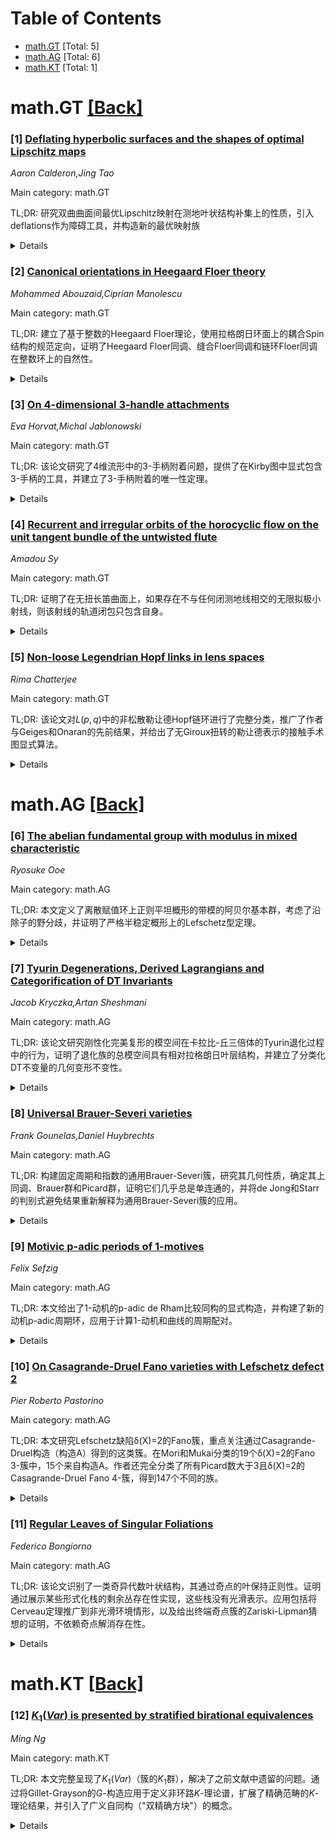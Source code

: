 <div id=toc></div>

# Table of Contents

- [math.GT](#math.GT) [Total: 5]
- [math.AG](#math.AG) [Total: 6]
- [math.KT](#math.KT) [Total: 1]


<div id='math.GT'></div>

# math.GT [[Back]](#toc)

### [1] [Deflating hyperbolic surfaces and the shapes of optimal Lipschitz maps](https://arxiv.org/abs/2510.19930)
*Aaron Calderon,Jing Tao*

Main category: math.GT

TL;DR: 研究双曲曲面间最优Lipschitz映射在测地叶状结构补集上的性质，引入deflations作为障碍工具，并构造新的最优映射族


<details>
  <summary>Details</summary>
Motivation: Thurston证明了双曲曲面间同伦类映射存在最小Lipschitz常数的代表元，这些极小化映射沿测地叶状结构具有刚性。本文旨在研究在该叶状结构补集上的行为。

Method: 引入deflations（到树的最优映射）作为曲面间最优映射的障碍工具；使用第一作者和Farre的正交测地叶状结构的平滑版本构造新的最优映射族

Result: 证明了deflations产生的障碍本质上是唯一的障碍；构造了许多新的最优映射族

Conclusion: 通过deflations和正交测地叶状结构，完整刻画了双曲曲面间最优Lipschitz映射在测地叶状结构补集上的行为

Abstract: Given two hyperbolic surfaces and a homotopy class of maps between them,
Thurston proved that there always exists a representative minimizing the
Lipschitz constant. While not unique, these minimizers are rigid along a
geodesic lamination. In this paper, we investigate what happens in the
complement of that lamination. To do this, we introduce deflations, certain
optimal maps to trees which can be used to obstruct optimal maps between
surfaces. Using a smooth version of the orthogeodesic foliation of the first
author and Farre, we also construct many new families of optimal maps, showing
that the obstructions coming from deflations are essentially the only ones.

</details>


### [2] [Canonical orientations in Heegaard Floer theory](https://arxiv.org/abs/2510.20062)
*Mohammed Abouzaid,Ciprian Manolescu*

Main category: math.GT

TL;DR: 建立了基于整数的Heegaard Floer理论，使用拉格朗日环面上的耦合Spin结构的规范定向，证明了Heegaard Floer同调、缝合Floer同调和链环Floer同调在整数环上的自然性。


<details>
  <summary>Details</summary>
Motivation: 将Heegaard Floer理论扩展到整数系数，利用拉格朗日环面上的耦合Spin结构提供规范定向，以建立更完整的理论框架。

Method: 使用拉格朗日环面上的耦合Spin结构的规范定向来建立基于整数的Heegaard Floer理论，包括自然性证明和手术精确三角形的重新证明。

Result: 成功建立了整数系数下的Heegaard Floer理论，证明了相关同调的自然性，并给出了对合Heegaard Floer同调在整数环上的定义。

Conclusion: 该工作扩展了Heegaard Floer理论到整数系数，为相关数学结构提供了更完整的理论基础，包括自然性证明和新的构造方法。

Abstract: We set up Heegaard Floer theory over the integers, using canonical
orientations coming from coupled Spin structures on the Lagrangian tori. We
prove naturality of Heegaard Floer homology, sutured Floer homology, and link
Floer homology over $\mathbb{Z}$. We give a new proof of the surgery exact
triangle in this context, as well as a definition of involutive Heegaard Floer
homology over $\mathbb{Z}$.

</details>


### [3] [On 4-dimensional 3-handle attachments](https://arxiv.org/abs/2510.20282)
*Eva Horvat,Michal Jablonowski*

Main category: math.GT

TL;DR: 该论文研究了4维流形中的3-手柄附着问题，提供了在Kirby图中显式包含3-手柄的工具，并建立了3-手柄附着的唯一性定理。


<details>
  <summary>Details</summary>
Motivation: 传统的Kirby图通常只描述1-和2-手柄，省略了3-手柄。本研究旨在系统研究3-手柄附着，为在柄体图中明确包含3-手柄提供工具。

Method: 展示了一组涉及3-手柄的移动来扩展经典Kirby演算，建立了同调准则来识别边界中不相交嵌入球面的几何基，这些球面对应于3-手柄附着。

Result: 在3-手柄数量等于边界第二同调群球面部分秩的条件下，建立了3-手柄附着的唯一性定理。以纺锤三叶结的外部为例，证明了单个3-手柄沿着唯一球面（直到同痕）附着。

Conclusion: 该工作扩展了Kirby演算，为在4维流形柄体图中系统处理3-手柄提供了理论基础和实用工具，建立了3-手柄附着的几何唯一性条件。

Abstract: Kirby diagrams for smooth four-dimensional manifolds typically depict only
the 1- and 2-handles, omitting the 3-handles. In this work, we undertake a
study of 3-handle attachments and provide tools to explicitly include them in
handle diagrams. We show a set of moves involving 3-handles to extend the
classical Kirby calculus. Under the condition that the number of 3-handles
equals the rank of the spherical part of the boundary's second homology group,
we establish a homological criterion that identifies a geometric basis of
disjoint embedded spheres in the boundary corresponding to 3-handle
attachments, yielding a uniqueness theorem for 3-handle attachments. Examples
for demonstration include the exterior of the spun trefoil, where the single
3-handle attaches along a unique sphere, up to isotopy.

</details>


### [4] [Recurrent and irregular orbits of the horocyclic flow on the unit tangent bundle of the untwisted flute](https://arxiv.org/abs/2510.20464)
*Amadou Sy*

Main category: math.GT

TL;DR: 证明了在无扭长笛曲面上，如果存在不与任何闭测地线相交的无限拟极小射线，则该射线的轨道闭包只包含自身。


<details>
  <summary>Details</summary>
Motivation: 研究双曲曲面上测地线动力学的性质，特别是拟极小射线与闭测地线的关系。

Method: 使用动力系统方法和几何分析，考察拟极小射线在单位切丛中的轨道闭包。

Result: 证明了在无扭长笛曲面上，不与闭测地线相交的拟极小射线满足T_u={0}，即其轨道闭包只包含自身。

Conclusion: 这类拟极小射线在动力系统中具有特殊的孤立性质，其轨道闭包结构非常简单。

Abstract: The aim of this article is to show that if there exists $u \in \Omega_{h}
\subset T^{1}S$ an infinite quasi-minimizing ray which do not intersect any
closed geodesic on the surface $S$ (untwisted flute), then $T_{u}=\{ t \in
\mathbb{R} \; ; \; g_{t}u \in \overline{h_{\mathbb{R}}u} \}=\{0\}$.

</details>


### [5] [Non-loose Legendrian Hopf links in lens spaces](https://arxiv.org/abs/2510.20779)
*Rima Chatterjee*

Main category: math.GT

TL;DR: 该论文对$L(p,q)$中的非松散勒让德Hopf链环进行了完整分类，推广了作者与Geiges和Onaran的先前结果，并给出了无Giroux扭转的勒让德表示的接触手术图显式算法。


<details>
  <summary>Details</summary>
Motivation: 推广先前关于非松散勒让德Hopf链环的分类结果，涵盖补集中零和非零Giroux扭转的情况。

Method: 使用接触手术图的方法，给出了无Giroux扭转勒让德表示的显式算法。

Result: 完成了$L(p,q)$中非松散勒让德Hopf链环的完整分类。

Conclusion: 成功分类了所有情况下的非松散勒让德Hopf链环，并提供了构造其接触手术图的实用算法。

Abstract: We give a complete classification of non-loose Legendrian Hopf links in
$L(p,q)$ generalizing a result of the author with Geiges and Onaran. The
classification is for non-loose Hopf links for both zero and non-zero Giroux
torsion in their complement. We also give an explicit algorithm for the contact
surgery diagrams for all these Legendrian representatives with no Giroux
torsion in their complement.

</details>


<div id='math.AG'></div>

# math.AG [[Back]](#toc)

### [6] [The abelian fundamental group with modulus in mixed characteristic](https://arxiv.org/abs/2510.20138)
*Ryosuke Ooe*

Main category: math.AG

TL;DR: 本文定义了离散赋值环上正则平坦概形的带模的阿贝尔基本群，考虑了沿除子的野分歧，并证明了严格半稳定概形上的Lefschetz型定理。


<details>
  <summary>Details</summary>
Motivation: 为离散赋值环上的正则平坦概形建立带模的阿贝尔基本群理论，作为Kerz-Saito在完美域上光滑概形工作的混合特征类比，特别关注沿除子的野分歧。

Method: 定义离散赋值环上正则平坦概形的带模阿贝尔基本群，并证明在严格半稳定概形上，相对于分歧足够大次数的超曲面限制会诱导阿贝尔基本群的同构。

Result: 成功建立了混合特征情形下的带模阿贝尔基本群理论，并证明了Lefschetz型定理：在严格半稳定概形上，对足够大次数的超曲面限制诱导阿贝尔基本群的同构。

Conclusion: 该工作扩展了Kerz-Saito的带模阿贝尔基本群理论到混合特征情形，为研究离散赋值环上概形的算术性质提供了新工具，并建立了重要的Lefschetz型定理。

Abstract: We define the abelian fundamental group with modulus of a regular flat scheme
over a discrete valuation ring, taking into account wild ramification along a
divisor. Our definition provides a mixed-characteristic analogue of the abelian
fundamental group with modulus introduced by Kerz--Saito for smooth schemes
over a perfect field. In this setting, we prove a Lefschetz-type theorem for
strictly semi-stable schemes: restriction to a hypersurface of sufficiently
large degree relative to the ramification induces an isomorphism of the abelian
fundamental groups.

</details>


### [7] [Tyurin Degenerations, Derived Lagrangians and Categorification of DT Invariants](https://arxiv.org/abs/2510.20325)
*Jacob Kryczka,Artan Sheshmani*

Main category: math.AG

TL;DR: 该论文研究刚性化完美复形的模空间在卡拉比-丘三倍体的Tyurin退化过程中的行为，证明了退化族的总模空间具有相对拉格朗日叶层结构，并建立了分类化DT不变量的几何变形不变性。


<details>
  <summary>Details</summary>
Motivation: 研究卡拉比-丘三倍体的模空间在退化过程中的行为，特别是分类化Donaldson-Thomas不变量在几何变形下的不变性，这对于理解弦理论中的模空间结构和不变量的几何意义具有重要意义。

Method: 通过分析刚性化完美复形模空间在Tyurin退化过程中的行为，证明总模空间具有相对拉格朗日叶层结构，并利用矩阵分解范畴的周期循环同调建立平坦的高斯-马宁联络。

Result: 证明了分类化DT不变量在几何变形下是不变的，且一般纤维的分类化DT不变量可以通过特殊纤维上相应法诺模空间的导出交上同调来表达。

Conclusion: 该工作建立了分类化DT不变量在卡拉比-丘三倍体退化过程中的几何变形不变性，为理解弦理论中模空间结构和不变量的几何性质提供了新的视角。

Abstract: We consider the moduli space of rigidified perfect complexes with support on
a general complete intersection Calabi-Yau threefold $X$ and its Tyurin
degeneration $X\rightsquigarrow X_1\cup_SX_2$ to a complete intersection of
Fano threefolds $X_1,X_2$ meeting along their anti-canonical divisor $S$. The
corresponding derived dg moduli scheme over the generic fiber degenerates to
the (Fano) moduli spaces $\mathcal{M}_{1}, \mathcal{M}_{2},$ of perfect
complexes supported on each Fano which glue after derived restriction to the
relative divisor $S$. We prove that the total moduli space of the degeneration
family carries a relative Lagrangian foliation structure, which implies the
existence of a flat Gauss-Manin connection on periodic cyclic homology of the
category of the matrix factorizations associated with fiber-wise moduli spaces,
realized locally as the derived critical loci of suitable potential functions.
The Fano moduli spaces each define derived Lagrangians in the (ambient) moduli
space of restricted complexes to the relative divisor $S$. The flatness of the
Gauss-Manin connection implies the derived geometric deformation invariance of
the categorified DT-invariants associated to fiberwise matrix factorization
categories, hence, the categorified DT-invariants of the generic fiber are
expressed in terms of a derived intersection cohomology of the corresponding
Fano moduli spaces on the special fiber.

</details>


### [8] [Universal Brauer-Severi varieties](https://arxiv.org/abs/2510.20474)
*Frank Gounelas,Daniel Huybrechts*

Main category: math.AG

TL;DR: 构建固定周期和指数的通用Brauer-Severi簇，研究其几何性质，确定其上同调、Brauer群和Picard群，证明它们几乎总是单连通的，并将de Jong和Starr的判别式避免结果重新解释为通用Brauer-Severi簇的应用。


<details>
  <summary>Details</summary>
Motivation: 研究通用Brauer-Severi簇的几何性质，为理解Brauer群和代数几何中的相关结构提供新视角，并将已有结果重新解释在这种通用框架下。

Method: 构造固定周期和指数的通用Brauer-Severi簇，分析其几何结构，计算上同调群、Brauer群和Picard群，研究连通性性质。

Result: 确定了通用Brauer-Severi簇的上同调、Brauer群和Picard群，证明它们几乎总是单连通的，并将判别式避免结果重新解释为这种通用构造的应用。

Conclusion: 通用Brauer-Severi簇为研究Brauer群和代数几何提供了有力的工具，其几何性质揭示了深刻的结构特征，并能统一解释已有结果。

Abstract: We construct universal Brauer-Severi varieties of fixed period and index and
study their geometry. We determine their cohomology and their Brauer and Picard
groups and show that they are almost always simply connected. As an
application, we reinterpret the discriminant avoidance result of de Jong and
Starr in terms of universal Brauer-Severi varieties.

</details>


### [9] [Motivic p-adic periods of 1-motives](https://arxiv.org/abs/2510.20525)
*Felix Sefzig*

Main category: math.AG

TL;DR: 本文给出了1-动机的p-adic de Rham比较同构的显式构造，并构建了新的动机p-adic周期环，应用于计算1-动机和曲线的周期配对。


<details>
  <summary>Details</summary>
Motivation: 研究p-adic de Rham比较同构的显式构造，并建立动机p-adic周期理论，以更好地理解1-动机和曲线的周期性质。

Method: 使用刚性解析动机的形式体系，构造p-adic de Rham比较同构和动机p-adic周期环，并通过具体例子进行验证。

Result: 成功构造了1-动机的p-adic de Rham比较同构，证明了其与经典构造的等价性，并建立了动机p-adic周期与经典周期的关系。

Conclusion: 该工作为1-动机和曲线的p-adic周期理论提供了系统的构造方法，并在具体计算中验证了其有效性。

Abstract: We give an explicit construction of the p-adic de Rham comparison isomorphism
for 1-motives. In particular, we prove that our construction recovers the
classical de Rham comparison isomorphism and is functorial with respect to
morphisms of rigid 1-motives. In the second part, we construct a new ring of
motivic p-adic periods using the formalism of rigid analytic motives.
Furthermore, we explain the relation between these motivic periods and the
periods of the classical p-adic de Rham comparison isomorphism. Finally, we
apply our construction to explicitly compute the period pairing for several
examples of 1-motives and curves.

</details>


### [10] [On Casagrande-Druel Fano varieties with Lefschetz defect 2](https://arxiv.org/abs/2510.20732)
*Pier Roberto Pastorino*

Main category: math.AG

TL;DR: 本文研究Lefschetz缺陷δ(X)=2的Fano簇，重点关注通过Casagrande-Druel构造（构造A）得到的这类簇。在Mori和Mukai分类的19个δ(X)=2的Fano 3-簇中，15个来自构造A。作者还完全分类了所有Picard数大于3且δ(X)=2的Casagrande-Druel Fano 4-簇，得到147个不同的族。


<details>
  <summary>Details</summary>
Motivation: Lefschetz缺陷δ(X)越大，越能揭示Fano簇X的几何结构。δ(X)>2的情形结构已知，本文旨在研究δ(X)=2的情形，特别是通过Casagrande-Druel构造得到的这类Fano簇。

Method: 使用Casagrande-Druel构造（构造A）来研究δ(X)=2的Fano簇。对于Fano 3-簇，分析Mori和Mukai分类的19个族；对于Fano 4-簇，构造所有Picard数大于3且δ(X)=2的Casagrande-Druel簇。还研究了构造A的推广版本（构造B）。

Result: 在19个δ(X)=2的Fano 3-簇族中，15个来自构造A，18个来自构造B。对于Fano 4-簇，构造了147个不同的Picard数大于3且δ(X)=2的Casagrande-Druel簇族，完成了这类簇的分类。

Conclusion: Casagrande-Druel构造（构造A及其推广构造B）能够产生大部分δ(X)=2的Fano簇，为理解这类簇的几何结构提供了系统的方法。对Fano 4-簇的完全分类是该领域的重要进展。

Abstract: The larger the Lefschetz defect delta(X) of a smooth complex Fano variety X,
the more information we can deduce about the geometry of X. The structure of
varieties with delta(X) greater than 2 is known. In this paper, we study the
case delta(X)=2. In particular, we focus on Fano varieties with delta(X)=2
arising from the so called Casagrande-Druel construction, which we refer to as
Construction A. We show that among the 19 families of Fano 3-folds with
delta(X)=2 classified by Mori and Mukai, 15 arise from such construction.
Moreover, we construct all Fano 4-folds with Picard number greater than 3 and
delta(X)=2 admitting such a structure, obtaining 147 distinct families in
total. This completes the classification of all Casagrande-Druel Fano 4-folds
with delta(X)=2. To broaden the scope, we also study a generalized version of
Construction A, which we call Construction B, and we show that 18 out of the 19
families of Fano 3-folds with delta(X)=2 arise from it.

</details>


### [11] [Regular Leaves of Singular Foliations](https://arxiv.org/abs/2510.20760)
*Federico Bongiorno*

Main category: math.AG

TL;DR: 该论文识别了一类奇异代数叶状结构，其通过奇点的叶保持正则性。证明通过展示某些形式化栈的剩余丛存在性实现，这些栈没有光滑表示。应用包括将Cerveau定理推广到非光滑环境情形，以及给出终端奇点簇的Zariski-Lipman猜想的证明，不依赖奇点解消存在性。


<details>
  <summary>Details</summary>
Motivation: 研究奇异代数叶状结构中通过奇点的叶的规律性，旨在理解奇异点附近叶状结构的正则行为，并发展不依赖奇点解消的证明方法。

Method: 通过证明某些形式化栈存在剩余丛，这些栈缺乏光滑表示，从而建立奇异代数叶状结构叶的正则性。

Result: 识别了一类奇异代数叶状结构，其通过奇点的叶保持正则性；将Cerveau定理推广到非光滑环境；给出了终端奇点簇Zariski-Lipman猜想的证明，不依赖奇点解消。

Conclusion: 该工作建立了奇异代数叶状结构叶正则性的新理论框架，提供了不依赖奇点解消的证明工具，在代数几何和奇点理论中有重要应用价值。

Abstract: We identify a class of singular algebraic foliations whose leaves through
singular points retain regularity. The proof consists in showing existence of
residual gerbes for certain formal stacks, which do not enjoy smooth
presentations. As applications, we extend a theorem of Cerveau to the case
where the ambient scheme is not smooth and we give a proof of the
Zariski--Lipman conjecture for varieties with terminal singularities, which
does not rely on existence of resolution of singularities.

</details>


<div id='math.KT'></div>

# math.KT [[Back]](#toc)

### [12] [$K_1(Var)$ is presented by stratified birational equivalences](https://arxiv.org/abs/2510.20433)
*Ming Ng*

Main category: math.KT

TL;DR: 本文完整呈现了$K_1(Var)$（簇的$K_1$群），解决了之前文献中遗留的问题。通过将Gillet-Grayson的$G$-构造应用于定义非环路$K$-理论谱，扩展了精确范畴的$K$-理论结果，并引入了广义自同构（"双精确方块"）的概念。


<details>
  <summary>Details</summary>
Motivation: 解决文献中关于$K_1(Var)$的开放问题，将精确范畴的$K$-理论结果扩展到更广泛的范畴类别，包括簇的范畴，并探索广义自同构在非加法环境中的应用。

Method: 采用Gillet-Grayson的$G$-构造来定义簇的非环路$K$-理论谱，将精确范畴的$K$-理论结果扩展到更广泛的范畴，并引入"双精确方块"作为生成$K_1$的广义自同构。

Result: 成功构建了$K_1(Var)$的完整理论，识别出一类称为分层双有理等价的双精确方块，该构造可扩展到非加法环境（如$o$-极小结构、可定义集等）。

Conclusion: 该研究不仅解决了$K_1(Var)$的技术问题，还提出了关于广义自同构校准何种信息的挑战性问题，为$K$-理论在非加法环境中的应用开辟了新方向。

Abstract: This paper provides a complete presentation of $K_1(Var)$, the $K_1$ group of
varieties, resolving and simplifying a problem left open in \cite{ZakhK1}. Our
approach adapts Gillet-Grayson's $G$-Construction to define an un-delooped
$K$-theory spectrum of varieties. There are two levels on which one can read
the present paper. On a technical level, we streamline and extend previous
results on the $K$-theory of exact categories to a broader class of categories,
including $Var$. On a more conceptual level, our investigations bring into
focus an interesting generalisation of automorphisms (``double exact squares'')
which generate $K_1$. For varieties, this isolates a subclass of birational
equivalences which we call stratified, but the construction extends to a wide
range of non-additive contexts (e.g. $o$-minimal structures, definable sets
etc.). This raises a challenging question: what kind of information do these
generalised automorphisms calibrate?

</details>

